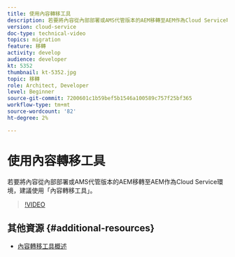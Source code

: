```yaml
---
title: 使用內容轉移工具
description: 若要將內容從內部部署或AMS代管版本的AEM移轉至AEM作為Cloud Service環境，建議使用「內容轉移工具」。
version: cloud-service
doc-type: technical-video
topics: migration
feature: 移轉
activity: develop
audience: developer
kt: 5352
thumbnail: kt-5352.jpg
topic: 移轉
role: Architect, Developer
level: Beginner
source-git-commit: 7200601c1b59bef5b1546a100589c757f25bf365
workflow-type: tm+mt
source-wordcount: '82'
ht-degree: 2%

---
```



# 使用內容轉移工具

若要將內容從內部部署或AMS代管版本的AEM移轉至AEM作為Cloud Service環境，建議使用「內容轉移工具」。

>[!VIDEO](https://video.tv.adobe.com/v/35460/?quality=12&learn=on)

## 其他資源 {#additional-resources}

* [內容轉移工具概述](https://experienceleague.adobe.com/docs/experience-manager-cloud-service/moving/cloud-migration/content-transfer-tool/overview-content-transfer-tool.html)
